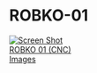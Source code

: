 # ROBKO-01
[![Screen Shot](https://lh3.googleusercontent.com/eo--sjz7_18q6Gj2QDeW2DXbYuMgBCXWevDfra5EFVIKqbtCnCL1AP0DTH9zcTNmWu5--Jm-OA6vUZygd5MTlseSx4vYEiu4R8Vphsl8MFPc-f1kY9umcbfYCRwMTqI3VyCWofRFAvm6YgOH5MBpgfQqHfv0emunMgGqRBiG-xtwoPKGnhnTMC47RZA5-cv2YZNswDVH7fW084jtTJeBdN5QB1d9vx09lCpYl0xb_62oMyzTNP8xN1NP0uurOo-CXAfH3aaQKvHCVcA6WJvuYdrePsC4NnBEc1jsm7zWMXZUPUVnPwuHZv9L-rTpEhx3imoP1m6RianqPRfGeR52shDtEnxALmDIs24JVbnBcDGjzIIeOX7USAYE5PsEezZxN8u9mze3G-hwDLEAV9z-IBEKLK80f4VLrQNv6M0HNA_8Ju4yZLwVso_tvrMcJTj2NAV-hqgG_rlPjVJdqTf8U2J5axLkwGnkOytQlNMyBAyMOUXBYwvaq32i3npq95knNpXcLF_Of4v1k9kaSVlWQCMj_TPjLEY8XK9nbTI6nVu9u9ePZ7c3jFDp-uhyQhHQhe8uMqDz_tOdm-jXpUGOs--xZG9j6vNw4aUJG8DpRbVnRNvtieBHGSwf8haRmG8i3A_tU1Wv9VOqwgvgIrva6gVeKqZ0r7B7XYzwvGEvwA=w800-h600-no)]()<br>
[ROBKO 01 (CNC)](https://www.youtube.com/watch?v=DBmUu_JXreI)<br>
[Images](https://photos.google.com/share/AF1QipO7jSdUnVM13mriU0V6euq8sGWXP-Bxlc6UlsAHV0Qk7WzPCzuqxQofjncCTlc0QQ?key=Y3lVTjVlTW14dTV2UDNzc3doN3FxSmRrS1FSQzR3)<br>
